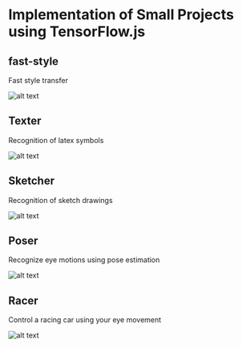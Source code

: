 # Implementation of Small Projects using TensorFlow.js 

## fast-style 
Fast style transfer 

![alt text](https://raw.githubusercontent.com/zaidalyafeai/zaidalyafeai.github.io/master/images/fast-style.PNG)

## Texter 
Recognition of latex symbols 

![alt text](https://raw.githubusercontent.com/zaidalyafeai/zaidalyafeai.github.io/master/images/texter.PNG)

## Sketcher 
Recognition of sketch drawings 

![alt text](https://raw.githubusercontent.com/zaidalyafeai/zaidalyafeai.github.io/master/images/sketcher.PNG)

## Poser 
Recognize eye motions using pose estimation 

![alt text](https://raw.githubusercontent.com/zaidalyafeai/zaidalyafeai.github.io/master/images/poser.PNG)

## Racer
Control a racing car using your eye movement 

![alt text](https://raw.githubusercontent.com/zaidalyafeai/zaidalyafeai.github.io/master/images/racer.PNG)


